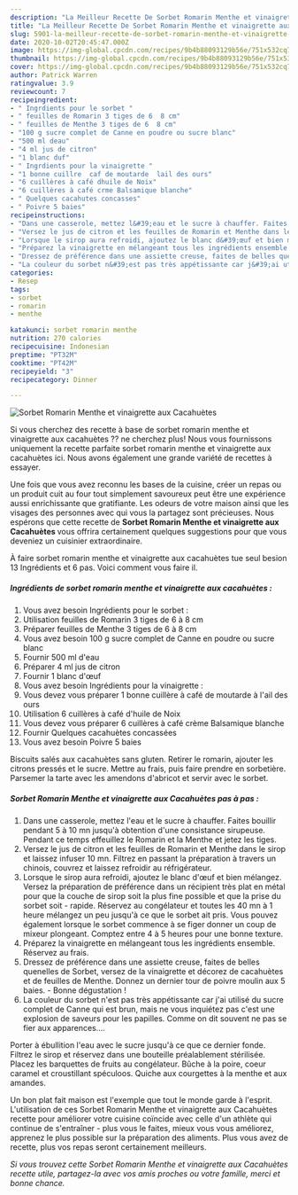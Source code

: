 ```yaml
---
description: "La Meilleur Recette De Sorbet Romarin Menthe et vinaigrette aux Cacahuètes"
title: "La Meilleur Recette De Sorbet Romarin Menthe et vinaigrette aux Cacahuètes"
slug: 5901-la-meilleur-recette-de-sorbet-romarin-menthe-et-vinaigrette-aux-cacahuetes
date: 2020-10-02T20:45:47.000Z
image: https://img-global.cpcdn.com/recipes/9b4b88093129b56e/751x532cq70/sorbet-romarin-menthe-et-vinaigrette-aux-cacahuetes-photo-principale-de-la-recette.jpg
thumbnail: https://img-global.cpcdn.com/recipes/9b4b88093129b56e/751x532cq70/sorbet-romarin-menthe-et-vinaigrette-aux-cacahuetes-photo-principale-de-la-recette.jpg
cover: https://img-global.cpcdn.com/recipes/9b4b88093129b56e/751x532cq70/sorbet-romarin-menthe-et-vinaigrette-aux-cacahuetes-photo-principale-de-la-recette.jpg
author: Patrick Warren
ratingvalue: 3.9
reviewcount: 7
recipeingredient:
- " Ingrdients pour le sorbet "
- " feuilles de Romarin 3 tiges de 6  8 cm"
- " feuilles de Menthe 3 tiges de 6  8 cm"
- "100 g sucre complet de Canne en poudre ou sucre blanc"
- "500 ml deau"
- "4 ml jus de citron"
- "1 blanc duf"
- " Ingrdients pour la vinaigrette "
- "1 bonne cuillre  caf de moutarde  lail des ours"
- "6 cuillères à café dhuile de Noix"
- "6 cuillères à café crme Balsamique blanche"
- " Quelques cacahutes concasses"
- " Poivre 5 baies"
recipeinstructions:
- "Dans une casserole, mettez l&#39;eau et le sucre à chauffer. Faites bouillir pendant 5 à 10 mn jusqu&#39;à obtention d&#39;une consistance sirupeuse. Pendant ce temps effeuillez le Romarin et la Menthe et jetez les tiges."
- "Versez le jus de citron et les feuilles de Romarin et Menthe dans le sirop et laissez infuser 10 mn. Filtrez en passant la préparation à travers un chinois, couvrez et laissez refroidir au réfrigérateur."
- "Lorsque le sirop aura refroidi, ajoutez le blanc d&#39;œuf et bien mélangez. Versez la préparation de préférence dans un récipient très plat en métal pour que la couche de sirop soit la plus fine possible et que la prise du sorbet soit rapide. Réservez au congélateur et toutes les 40 mn à 1 heure mélangez un peu jusqu&#39;à ce que le sorbet ait pris. Vous pouvez également lorsque le sorbet commence à se figer donner un coup de mixeur plongeant. Comptez entre 4 à 5 heures pour une bonne texture."
- "Préparez la vinaigrette en mélangeant tous les ingrédients ensemble. Réservez au frais."
- "Dressez de préférence dans une assiette creuse, faites de belles quenelles de Sorbet, versez de la vinaigrette et décorez de cacahuètes et de feuilles de Menthe. Donnez un dernier tour de poivre moulin aux 5 baies. Bonne dégustation !"
- "La couleur du sorbet n&#39;est pas très appétissante car j&#39;ai utilisé du sucre complet de Canne qui est brun, mais ne vous inquiétez pas c&#39;est une explosion de saveurs pour les papilles. Comme on dit souvent ne pas se fier aux apparences…."
categories:
- Resep
tags:
- sorbet
- romarin
- menthe

katakunci: sorbet romarin menthe 
nutrition: 270 calories
recipecuisine: Indonesian
preptime: "PT32M"
cooktime: "PT42M"
recipeyield: "3"
recipecategory: Dinner

---
```



![Sorbet Romarin Menthe et vinaigrette aux Cacahuètes](https://img-global.cpcdn.com/recipes/9b4b88093129b56e/751x532cq70/sorbet-romarin-menthe-et-vinaigrette-aux-cacahuetes-photo-principale-de-la-recette.jpg)

Si vous cherchez des recette à base de sorbet romarin menthe et vinaigrette aux cacahuètes ?? ne cherchez plus! Nous vous fournissons uniquement la recette parfaite sorbet romarin menthe et vinaigrette aux cacahuètes ici. Nous avons également une grande variété de recettes à essayer.

Une fois que vous avez reconnu les bases de la cuisine, créer un repas ou un produit cuit au four tout simplement savoureux peut être une expérience aussi enrichissante que gratifiante. Les odeurs de votre maison ainsi que les visages des personnes avec qui vous la partagez sont précieuses. Nous espérons que cette recette de <strong> Sorbet Romarin Menthe et vinaigrette aux Cacahuètes </strong> vous offrira certainement quelques suggestions pour que vous deveniez un cuisinier extraordinaire.

<!--inarticleads1-->

À faire sorbet romarin menthe et vinaigrette aux cacahuètes tue seul besion 13 Ingrédients et 6 pas. Voici comment vous faire il.

##### Ingrédients de sorbet romarin menthe et vinaigrette aux cacahuètes :

1. Vous avez besoin  Ingrédients pour le sorbet :
1. Utilisation  feuilles de Romarin 3 tiges de 6 à 8 cm
1. Préparer  feuilles de Menthe 3 tiges de 6 à 8 cm
1. Vous avez besoin 100 g sucre complet de Canne en poudre ou sucre blanc
1. Fournir 500 ml d&#39;eau
1. Préparer 4 ml jus de citron
1. Fournir 1 blanc d&#39;œuf
1. Vous avez besoin  Ingrédients pour la vinaigrette :
1. Vous devez vous préparer 1 bonne cuillère à café de moutarde à l&#39;ail des ours
1. Utilisation 6 cuillères à café d&#39;huile de Noix
1. Vous devez vous préparer 6 cuillères à café crème Balsamique blanche
1. Fournir  Quelques cacahuètes concassées
1. Vous avez besoin  Poivre 5 baies


Biscuits salés aux cacahuètes sans gluten. Retirer le romarin, ajouter les citrons pressés et le sucre. Mettre au frais, puis faire prendre en sorbetière. Parsemer la tarte avec les amendons d&#39;abricot et servir avec le sorbet. 

<!--inarticleads2-->

##### Sorbet Romarin Menthe et vinaigrette aux Cacahuètes pas à pas :

1. Dans une casserole, mettez l&#39;eau et le sucre à chauffer. Faites bouillir pendant 5 à 10 mn jusqu&#39;à obtention d&#39;une consistance sirupeuse. Pendant ce temps effeuillez le Romarin et la Menthe et jetez les tiges.
1. Versez le jus de citron et les feuilles de Romarin et Menthe dans le sirop et laissez infuser 10 mn. Filtrez en passant la préparation à travers un chinois, couvrez et laissez refroidir au réfrigérateur.
1. Lorsque le sirop aura refroidi, ajoutez le blanc d&#39;œuf et bien mélangez. Versez la préparation de préférence dans un récipient très plat en métal pour que la couche de sirop soit la plus fine possible et que la prise du sorbet soit - rapide. Réservez au congélateur et toutes les 40 mn à 1 heure mélangez un peu jusqu&#39;à ce que le sorbet ait pris. Vous pouvez également lorsque le sorbet commence à se figer donner un coup de mixeur plongeant. Comptez entre 4 à 5 heures pour une bonne texture.
1. Préparez la vinaigrette en mélangeant tous les ingrédients ensemble. Réservez au frais.
1. Dressez de préférence dans une assiette creuse, faites de belles quenelles de Sorbet, versez de la vinaigrette et décorez de cacahuètes et de feuilles de Menthe. Donnez un dernier tour de poivre moulin aux 5 baies. - Bonne dégustation !
1. La couleur du sorbet n&#39;est pas très appétissante car j&#39;ai utilisé du sucre complet de Canne qui est brun, mais ne vous inquiétez pas c&#39;est une explosion de saveurs pour les papilles. Comme on dit souvent ne pas se fier aux apparences….


Porter à ébullition l&#39;eau avec le sucre jusqu&#39;à ce que ce dernier fonde. Filtrez le sirop et réservez dans une bouteille préalablement stérilisée. Placez les barquettes de fruits au congélateur. Bûche à la poire, coeur caramel et croustillant spéculoos. Quiche aux courgettes à la menthe et aux amandes. 

<!--inarticleads1-->

<p>
Un bon plat fait maison est l'exemple que tout le monde garde à l'esprit. L'utilisation de ces Sorbet Romarin Menthe et vinaigrette aux Cacahuètes recette pour améliorer votre cuisine coïncide avec celle d'un athlète qui continue de s'entraîner - plus vous le faites, mieux vous vous améliorez, apprenez le plus possible sur la préparation des aliments. Plus vous avez de recette, plus vos repas seront certainement meilleurs.
</p>

<p>
<i>Si vous trouvez cette Sorbet Romarin Menthe et vinaigrette aux Cacahuètes recette utile, partagez-la avec vos amis proches ou votre famille, merci et bonne chance.</i>
</p>
